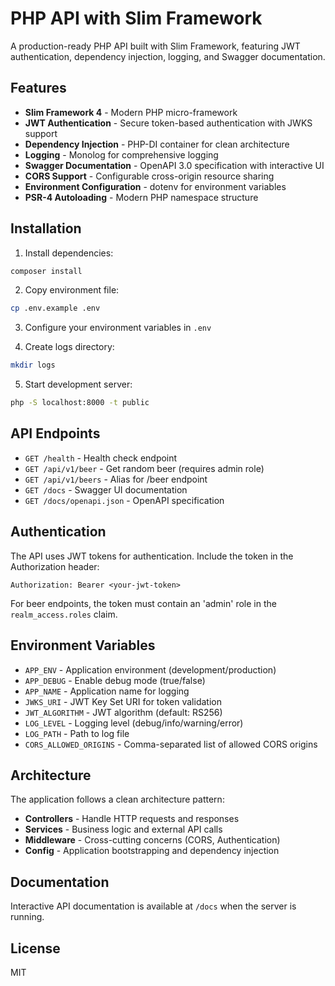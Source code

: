 # PHP API with Slim Framework

A production-ready PHP API built with Slim Framework, featuring JWT authentication, dependency injection, logging, and Swagger documentation.

## Features

- **Slim Framework 4** - Modern PHP micro-framework
- **JWT Authentication** - Secure token-based authentication with JWKS support
- **Dependency Injection** - PHP-DI container for clean architecture
- **Logging** - Monolog for comprehensive logging
- **Swagger Documentation** - OpenAPI 3.0 specification with interactive UI
- **CORS Support** - Configurable cross-origin resource sharing
- **Environment Configuration** - dotenv for environment variables
- **PSR-4 Autoloading** - Modern PHP namespace structure

## Installation

1. Install dependencies:
```bash
composer install
```

2. Copy environment file:
```bash
cp .env.example .env
```

3. Configure your environment variables in `.env`

4. Create logs directory:
```bash
mkdir logs
```

5. Start development server:
```bash
php -S localhost:8000 -t public
```

## API Endpoints

- `GET /health` - Health check endpoint
- `GET /api/v1/beer` - Get random beer (requires admin role)
- `GET /api/v1/beers` - Alias for /beer endpoint
- `GET /docs` - Swagger UI documentation
- `GET /docs/openapi.json` - OpenAPI specification

## Authentication

The API uses JWT tokens for authentication. Include the token in the Authorization header:

```
Authorization: Bearer <your-jwt-token>
```

For beer endpoints, the token must contain an 'admin' role in the `realm_access.roles` claim.

## Environment Variables

- `APP_ENV` - Application environment (development/production)
- `APP_DEBUG` - Enable debug mode (true/false)
- `APP_NAME` - Application name for logging
- `JWKS_URI` - JWT Key Set URI for token validation
- `JWT_ALGORITHM` - JWT algorithm (default: RS256)
- `LOG_LEVEL` - Logging level (debug/info/warning/error)
- `LOG_PATH` - Path to log file
- `CORS_ALLOWED_ORIGINS` - Comma-separated list of allowed CORS origins

## Architecture

The application follows a clean architecture pattern:

- **Controllers** - Handle HTTP requests and responses
- **Services** - Business logic and external API calls
- **Middleware** - Cross-cutting concerns (CORS, Authentication)
- **Config** - Application bootstrapping and dependency injection

## Documentation

Interactive API documentation is available at `/docs` when the server is running.

## License

MIT